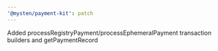 ```yaml
---
'@mysten/payment-kit': patch
---
```


Added processRegistryPayment/processEphemeralPayment transaction builders and getPaymentRecord
